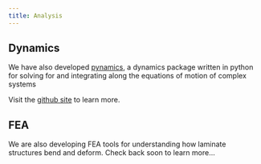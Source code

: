 ```yaml
---
title: Analysis
---
```

Dynamics
---------

We have also developed [pynamics](https://github.com/idealabasu/pynamics), a dynamics package written in python for solving for and integrating along the equations of motion of complex systems

Visit the [github site](https://github.com/idealabasu/pynamics) to learn more.

FEA
----
We are also developing FEA tools for understanding how laminate structures bend and deform.  Check back soon to learn more...

